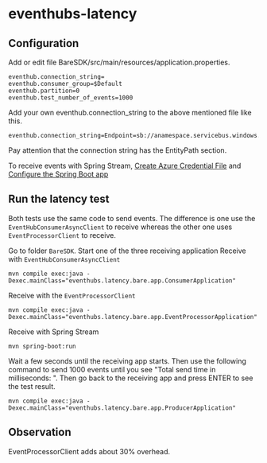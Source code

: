 # eventhubs-latency

## Configuration
Add or edit file BareSDK/src/main/resources/application.properties.
```properties
eventhub.connection_string=
eventhub.consumer_group=$Default
eventhub.partition=0
eventhub.test_number_of_events=1000
```
Add your own eventhub.connection_string to the above mentioned file like this.
```text
eventhub.connection_string=Endpoint=sb://anamespace.servicebus.windows.net/;SharedAccessKeyName=SomeKey;SharedAccessKey=a4xbgNrqFT3tlN5Ak1jWvhSXmnuClOjkNMTQ81posWA=;EntityPath=eventhubname
```
Pay attention that the connection string has the EntityPath section.


To receive events with Spring Stream, [Create Azure Credential File](https://docs.microsoft.com/en-us/azure/developer/java/spring-framework/configure-spring-cloud-stream-binder-java-app-azure-event-hub#create-an-azure-credential-file)
and [Configure the Spring Boot app](https://docs.microsoft.com/en-us/azure/developer/java/spring-framework/configure-spring-cloud-stream-binder-java-app-azure-event-hub#create-an-azure-credential-file)
## Run the latency test
Both tests use the same code to send events.
The difference is one use the `EventHubConsumerAsyncClient` to receive whereas
the other one uses `EventProcessorClient` to receive.

Go to folder `BareSDK`. Start one of the three receiving application
Receive with `EventHubConsumerAsyncClient` 
```shell script
mvn compile exec:java -Dexec.mainClass="eventhubs.latency.bare.app.ConsumerApplication"
```

Receive with the `EventProcessorClient`
```shell script
mvn compile exec:java -Dexec.mainClass="eventhubs.latency.bare.app.EventProcessorApplication"
```

Receive with Spring Stream
```shell script
mvn spring-boot:run
```

Wait a few seconds until the receiving app starts. Then use the following command to send 1000 events
until you see "Total send time in milliseconds: ". Then go back to the receiving app and press ENTER
to see the test result.
```shell script
mvn compile exec:java -Dexec.mainClass="eventhubs.latency.bare.app.ProducerApplication"
```
## Observation
EventProcessorClient adds about 30% overhead.